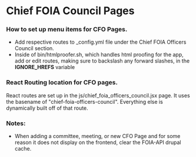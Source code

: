 # Chief FOIA Council Pages

### How to set up menu items for CFO Pages.
- Add respective routes to _config.yml file under the Chief FOIA Officers Council section.
- Inside of bin/htmlproofer.sh, which handles html proofing for the app, add or edit routes, making sure to backslash any forward slashes, in the **IGNORE_HREFS** variable

### React Routing location for CFO pages.
React routes are set up in the js/chief_foia_officers_council.jsx page.
It uses the basename of "chief-foia-officers-council". Everything else is dynamically built off of that route.

### Notes:
- When adding a committee, meeting, or new CFO Page and for some reason it does not display on the frontend, clear the FOIA-API drupal cache.
